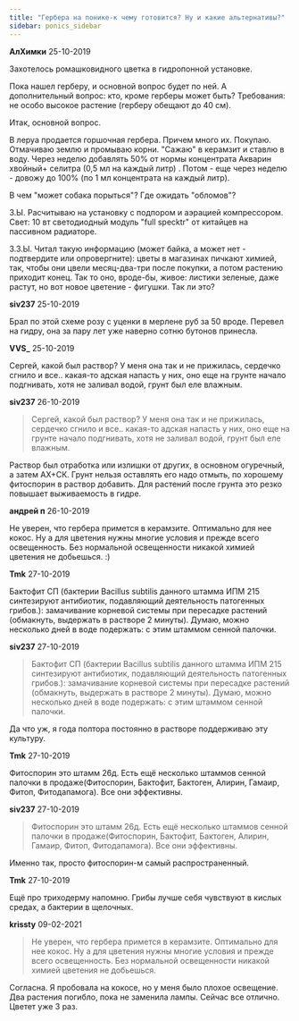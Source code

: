```yaml
---
title: "Гербера на понике-к чему готовится? Ну и какие альтернативы?"
sidebar: ponics_sidebar
---
```


**АлХимки** 25-10-2019

Захотелось ромашковидного цветка в гидропонной установке.

Пока нашел герберу, и основной вопрос будет по ней. А дополнительный вопрос: кто, кроме герберы может быть? Требования: не особо высокое растение (герберу обещают до 40 см).

Итак, основной вопрос.

В леруа продается горшочная гербера. Причем много их. Покупаю. Отмачиваю землю и промываю корни. "Сажаю" в керамзит и ставлю в воду. Через неделю добавлять 50% от нормы концентрата Акварин хвойный+ селитра (0,5 мл на каждый литр) . Потом - еще через неделю - довожу до 100% (по 1 мл концентрата на каждый литр).

В чем "может собака порыться"? Где ожидать "обломов"?

З.Ы. Расчитываю на установку с подпором и аэрацией компрессором. Свет: 10 вт светодиодный модуль "full specktr" от китайцев на пассивном радиаторе.

З.З.Ы. Читал такую информацию (может байка, а может нет - подтвердите или опровергните): цветы в магазинах пичкают химией, так, чтобы они цвели месяц-два-три после покупки, а потом растению приходит конец. Так то оно, вроде-бы, живое: листики зеленые, даже растут, но вот новое цветение - фигушки. Так ли это?


**siv237** 25-10-2019

Брал по этой схеме розу с уценки в мерлене руб за 50 вроде. Перевел на гидру, она за пару лет уже наверно сотню бутонов принесла.


**VVS_** 25-10-2019

Сергей, какой был раствор? У меня она так и не прижилась, сердечко сгнило и все.. какая-то адская напасть у них, оно еще на грунте начало подгнивать, хотя не заливал водой, грунт был еле влажным.


**siv237** 26-10-2019

> Сергей, какой был раствор? У меня она так и не прижилась, сердечко сгнило и все.. какая-то адская напасть у них, оно еще на грунте начало подгнивать, хотя не заливал водой, грунт был еле влажным.

Раствор был отработка или излишки от других, в основном огуречный, а затем АХ+СК. Грунт нельзя оставлять его надо отмыть, по хорошему фитоспорин в раствор добавить. Для растений после грунта это резко повышает выживаемость в гидре.


**андрей п** 26-10-2019

Не уверен, что гербера примется в керамзите. Оптимально для нее кокос. Ну а для цветения нужны многие условия и прежде всего освещенность. Без нормальной освещенности никакой химией цветения не добьешься. :)


**Tmk** 27-10-2019

Бактофит СП (бактерии Bacillus subtilis данного штамма ИПМ 215 синтезируют антибиотик, подавляющий деятельность патогенных грибов.): замачивание корневой системы при пересадке растений (обмакнуть, выдержать в растворе 2 минуты). Думаю, можно несколько дней в воде подержать: с этим штаммом сенной палочки.


**siv237** 27-10-2019

> Бактофит СП (бактерии Bacillus subtilis данного штамма ИПМ 215 синтезируют антибиотик, подавляющий деятельность патогенных грибов.): замачивание корневой системы при пересадке растений (обмакнуть, выдержать в растворе 2 минуты). Думаю, можно несколько дней в воде подержать: с этим штаммом сенной палочки.

Да что уж, я года полтора постоянно в растворе поддерживаю эту культуру.


**Tmk** 27-10-2019

Фитоспорин это штамм 26д. Есть ещё несколько штаммов сенной палочки в продаже(Фитоспорин, Бактофит, Бактоген, Алирин, Гамаир, Фитоп, Фитодапамога). Все они эффективны. 


**siv237** 27-10-2019

> Фитоспорин это штамм 26д. Есть ещё несколько штаммов сенной палочки в продаже(Фитоспорин, Бактофит, Бактоген, Алирин, Гамаир, Фитоп, Фитодапамога). Все они эффективны.

Именно так, просто фитоспорин-м самый распространенный.


**Tmk** 27-10-2019

Ещё про триходерму напомню. Грибы лучше себя чувствуют в кислых средах, а бактерии в щелочных.


**krissty** 09-02-2021

> Не уверен, что гербера примется в керамзите. Оптимально для нее кокос. Ну а для цветения нужны многие условия и прежде всего освещенность. Без нормальной освещенности никакой химией цветения не добьешься. 

Согласна. Я пробовала на кокосе, но у меня было плохое освещение. Два растения погибло, пока не заменила лампы. Сейчас все отлично. Цветет уже 3 раз.


